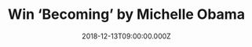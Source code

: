 ---
campaign-uuid: "c-25986ac7-4ec3-4190-93de-fb97fe256afd"
type: "Preview"
category: "Gifts"
date: "2018-12-13T09:00:00.000Z"
end-date: "2019-01-13T23:59:00.000Z"
disable-form: false
is_promoted: false
has_entry_page: true
title: "Win ‘Becoming’ by Michelle Obama"
competition-description: "<p>Michelle Obama invites readers into her world, chronicling\
  \ the experiences that have shaped her—from her childhood on the South Side of Chicago\
  \ to her years as an executive balancing the demands of motherhood and work, to\
  \ her time spent at the world’s most famous address. We are giving away a copy of\
  \ ‘Becoming’ , Michelle Obama’s new book. </p>\r\n<p>If you want to know more about\
  \ The First Lady of the United States of America, click below for a chance to win.</p>"
hero-header: "Win ‘Becoming’ by Michelle Obama"
terms-confirmation: "N/A"
banner-img: "https://assets.expresslyapp.com/asset-c992384a-7e83-4281-aeff-4e34907839a3.jpg"
logo-left-href: "aaa.nme.com"
logo-left-image: "https://assets.expresslyapp.com/asset-b5ada685-ac1b-48dd-b254-65ec3aa98808.jpg"
logo-left-title: "NME AAA"
bg-image-hero: "https://assets.expresslyapp.com/asset-3bd9081e-01c1-4096-a7b8-e03e5af9e740.jpg"
bg-image-first: "https://assets.expresslyapp.com/asset-40d3ed4a-a396-4112-bb1a-1ceb7c049e9f.jpg"
section1-content: "<p>In her memoir, a work of deep reflection and mesmerizing storytelling,\
  \ Michelle Obama invites readers into her world, chronicling the experiences that\
  \ have shaped her from her childhood on the South Side of Chicago to her years as\
  \ an executive balancing the demands of motherhood and work, to her time spent at\
  \ the world’s most famous address.</p>\r\n<p>With unerring honesty and lively wit,\
  \ she describes her triumphs and her disappointments, both public and private, telling\
  \ her full story as she has lived it in her own words and on her own terms. Warm,\
  \ wise, and revelatory, Becoming is the deeply personal reckoning of a woman of\
  \ soul and substance who has steadily defied expectations and whose story inspires\
  \ us to do the same.</p>\r\n<p>Enter the form below for a chance to win the intimate,\
  \ powerful, and inspiring memoir by the former First Lady of the United States,\
  \ Michelle Obama, ‘Becoming’</p>"
entry-title: "Win ‘Becoming’ by Michelle Obama"
entry-content: "Enter the draw to win ‘Becoming’ by Michelle Obama\r\nby completing\
  \ the form below before 23:59 on 13th of January 2019."
has-winner: false
prize-description: "‘Becoming’ by Michelle Obama."
special-conditions: "Multiple entries are allowed up to one every day.\r\nThis competition\
  \ is also available on: http://club.expressly.io/competitons/michelle-obama-becoming-book"
country-restrictions:
- "US"
---